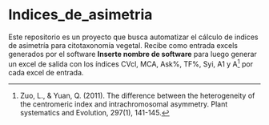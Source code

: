 # Indices_de_asimetria

Este repositorio es un proyecto que busca automatizar el cálculo de indices de asimetría para citotaxonomía vegetal. Recibe como entrada excels generados por el software **Inserte nombre de software** para luego generar un excel de salida con los índices CVcl, MCA, Ask%, TF%, Syi, A1 y A[^1] por cada excel de entrada.

[^1]: Zuo, L., & Yuan, Q. (2011). The difference between the heterogeneity of the centromeric index and intrachromosomal asymmetry. Plant systematics and Evolution, 297(1), 141-145.
